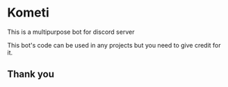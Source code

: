 # Kometi
This is a multipurpose bot for discord server
 
 This bot's code can be used in any projects but you need to give credit for it. 
 
## Thank you
